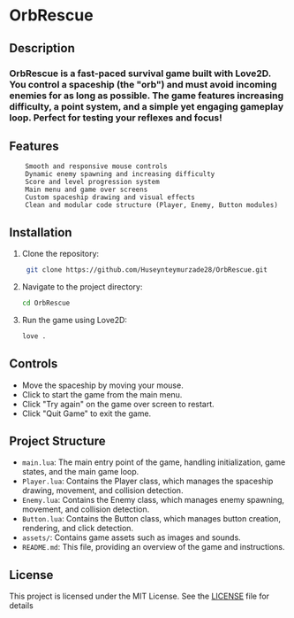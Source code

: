 # OrbRescue
## Description
### OrbRescue is a fast-paced survival game built with Love2D. You control a spaceship (the "orb") and must avoid incoming enemies for as long as possible. The game features increasing difficulty, a point system, and a simple yet engaging gameplay loop. Perfect for testing your reflexes and focus!
## Features
        Smooth and responsive mouse controls
        Dynamic enemy spawning and increasing difficulty
        Score and level progression system
        Main menu and game over screens
        Custom spaceship drawing and visual effects
        Clean and modular code structure (Player, Enemy, Button modules)
## Installation
1. Clone the repository:
   ```bash
    git clone https://github.com/Huseynteymurzade28/OrbRescue.git
    ```
2. Navigate to the project directory:
    ```bash
    cd OrbRescue
    ```
3. Run the game using Love2D:
    ```bash
    love .
    ```
## Controls
- Move the spaceship by moving your mouse.
- Click to start the game from the main menu.
- Click "Try again" on the game over screen to restart.
- Click "Quit Game" to exit the game.
## Project Structure
- `main.lua`: The main entry point of the game, handling initialization, game states, and the main game loop.
- `Player.lua`: Contains the Player class, which manages the spaceship  
    drawing, movement, and collision detection.
- `Enemy.lua`: Contains the Enemy class, which manages enemy spawning, movement, and collision detection.
- `Button.lua`: Contains the Button class, which manages button creation, rendering, and click detection.
- `assets/`: Contains game assets such as images and sounds.
- `README.md`: This file, providing an overview of the game and instructions.
## License
This project is licensed under the MIT License. See the [LICENSE](LICENSE) file for details